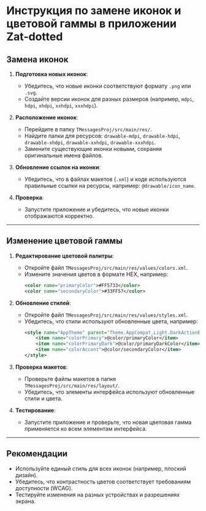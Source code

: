 # Инструкция по замене иконок и цветовой гаммы в приложении Zat-dotted

## Замена иконок

1. **Подготовка новых иконок**:
   - Убедитесь, что новые иконки соответствуют формату `.png` или `.svg`.
   - Создайте версии иконок для разных размеров (например, `mdpi`, `hdpi`, `xhdpi`, `xxhdpi`, `xxxhdpi`).

2. **Расположение иконок**:
   - Перейдите в папку `TMessagesProj/src/main/res/`.
   - Найдите папки для ресурсов: `drawable-mdpi`, `drawable-hdpi`, `drawable-xhdpi`, `drawable-xxhdpi`, `drawable-xxxhdpi`.
   - Замените существующие иконки новыми, сохраняя оригинальные имена файлов.

3. **Обновление ссылок на иконки**:
   - Убедитесь, что в файлах макетов (`.xml`) и коде используются правильные ссылки на ресурсы, например: `@drawable/icon_name`.

4. **Проверка**:
   - Запустите приложение и убедитесь, что новые иконки отображаются корректно.

---

## Изменение цветовой гаммы

1. **Редактирование цветовой палитры**:
   - Откройте файл `TMessagesProj/src/main/res/values/colors.xml`.
   - Измените значения цветов в формате HEX, например:
     ```xml
     <color name="primaryColor">#FF5733</color>
     <color name="secondaryColor">#33FF57</color>
     ```

2. **Обновление стилей**:
   - Откройте файл `TMessagesProj/src/main/res/values/styles.xml`.
   - Убедитесь, что стили используют обновленные цвета, например:
     ```xml
     <style name="AppTheme" parent="Theme.AppCompat.Light.DarkActionBar">
         <item name="colorPrimary">@color/primaryColor</item>
         <item name="colorPrimaryDark">@color/primaryDarkColor</item>
         <item name="colorAccent">@color/secondaryColor</item>
     </style>
     ```

3. **Проверка макетов**:
   - Проверьте файлы макетов в папке `TMessagesProj/src/main/res/layout/`.
   - Убедитесь, что элементы интерфейса используют обновленные стили и цвета.

4. **Тестирование**:
   - Запустите приложение и проверьте, что новая цветовая гамма применяется ко всем элементам интерфейса.

---

## Рекомендации
- Используйте единый стиль для всех иконок (например, плоский дизайн).
- Убедитесь, что контрастность цветов соответствует требованиям доступности (WCAG).
- Тестируйте изменения на разных устройствах и разрешениях экрана.
